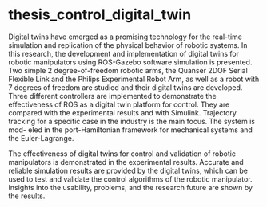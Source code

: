 # thesis_control_digital_twin

Digital twins have emerged as a promising technology for the real-time simulation and replication
of the physical behavior of robotic systems. In this research, the development and implementation
of digital twins for robotic manipulators using ROS-Gazebo software simulation is presented. Two
simple 2 degree-of-freedom robotic arms, the Quanser 2DOF Serial Flexible Link and the Philips
Experimental Robot Arm, as well as a robot with 7 degrees of freedom are studied and their digital
twins are developed. Three different controllers are implemented to demonstrate the effectiveness of
ROS as a digital twin platform for control. They are compared with the experimental results and with
Simulink. Trajectory tracking for a specific case in the industry is the main focus. The system is mod-
eled in the port-Hamiltonian framework for mechanical systems and the Euler-Lagrange.


The effectiveness of digital twins for control and validation of robotic manipulators is demonstrated
in the experimental results. Accurate and reliable simulation results are provided by the digital twins,
which can be used to test and validate the control algorithms of the robotic manipulator. Insights into
the usability, problems, and the research future are shown by the results.
